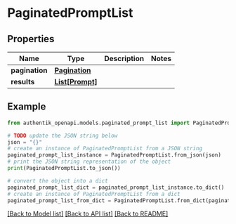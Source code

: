 # PaginatedPromptList


## Properties

Name | Type | Description | Notes
------------ | ------------- | ------------- | -------------
**pagination** | [**Pagination**](Pagination.md) |  | 
**results** | [**List[Prompt]**](Prompt.md) |  | 

## Example

```python
from authentik_openapi.models.paginated_prompt_list import PaginatedPromptList

# TODO update the JSON string below
json = "{}"
# create an instance of PaginatedPromptList from a JSON string
paginated_prompt_list_instance = PaginatedPromptList.from_json(json)
# print the JSON string representation of the object
print(PaginatedPromptList.to_json())

# convert the object into a dict
paginated_prompt_list_dict = paginated_prompt_list_instance.to_dict()
# create an instance of PaginatedPromptList from a dict
paginated_prompt_list_from_dict = PaginatedPromptList.from_dict(paginated_prompt_list_dict)
```
[[Back to Model list]](../README.md#documentation-for-models) [[Back to API list]](../README.md#documentation-for-api-endpoints) [[Back to README]](../README.md)


